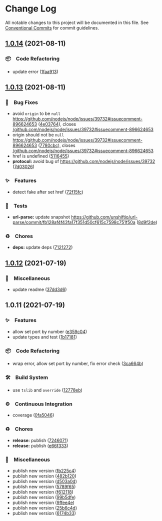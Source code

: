 # Change Log

All notable changes to this project will be documented in this file.
See [Conventional Commits](https://conventionalcommits.org) for commit guidelines.

## [1.0.14](https://github.com/bluelovers/lazy-url/compare/lazy-url@1.0.13...lazy-url@1.0.14) (2021-08-11)


### 📦　Code Refactoring

* update error ([1faa913](https://github.com/bluelovers/lazy-url/commit/1faa91392e2fc910990f89f65030b87d9ee2fce1))





## [1.0.13](https://github.com/bluelovers/lazy-url/compare/lazy-url@1.0.12...lazy-url@1.0.13) (2021-08-11)


### 🐛　Bug Fixes

* avoid `origin` to be `null` https://github.com/nodejs/node/issues/39732#issuecomment-896624653 ([4e03764](https://github.com/bluelovers/lazy-url/commit/4e03764c00aa5535685694e7a1f0ff84c9f2023f)), closes [/github.com/nodejs/node/issues/39732#issuecomment-896624653](https://github.com//github.com/nodejs/node/issues/39732/issues/issuecomment-896624653)
* origin should not be `null` https://github.com/nodejs/node/issues/39732#issuecomment-896624653 ([7780cbc](https://github.com/bluelovers/lazy-url/commit/7780cbc06691ec7242846c38d399cc96c3d1ef2a)), closes [/github.com/nodejs/node/issues/39732#issuecomment-896624653](https://github.com//github.com/nodejs/node/issues/39732/issues/issuecomment-896624653)
* href is undefined ([5116455](https://github.com/bluelovers/lazy-url/commit/511645592f06a693f2c22c3ef8c91c3a92421a20))
* **protocol:** avoid bug of https://github.com/nodejs/node/issues/39732 ([7d03026](https://github.com/bluelovers/lazy-url/commit/7d03026e1cab6a052a09b2dccfcbd2fde8ce0001))


### ✨　Features

* detect fake after set href ([72f15fc](https://github.com/bluelovers/lazy-url/commit/72f15fc191cb8e45924d00439ecfc719a71e7c46))


### 🚨　Tests

* **url-parse:** update snapshot https://github.com/unshiftio/url-parse/commit/fb128af4f43fa17f351d50cf615c7598c751f50a ([8d9f2de](https://github.com/bluelovers/lazy-url/commit/8d9f2dedc2cd4fdc5ea56de2d6c9bf75fbd86d5c))


### ♻️　Chores

* **deps:** update deps ([7121272](https://github.com/bluelovers/lazy-url/commit/7121272f8d583583863a843926b0fedea17061d2))





## [1.0.12](https://github.com/bluelovers/lazy-url/compare/lazy-url@1.0.11...lazy-url@1.0.12) (2021-07-19)


### 🔖　Miscellaneous

* update readme ([37dd3d6](https://github.com/bluelovers/lazy-url/commit/37dd3d6666d08cd73caea346cb29168500ebe697))





## 1.0.11 (2021-07-19)


### ✨　Features

* allow set port by number ([e359c04](https://github.com/bluelovers/lazy-url/commit/e359c0445bc41b1411075d45238d54d91f56dc0d))
* update types and test ([1b17181](https://github.com/bluelovers/lazy-url/commit/1b17181f1bdadf510d264be62d2a971eda5c154e))


### 📦　Code Refactoring

* wrap error, allow set port by number, fix error check ([3ca664b](https://github.com/bluelovers/lazy-url/commit/3ca664b83aa59ffb924d0bd05edc81bb529c7bf4))


### 🛠　Build System

* use `tslib` and `override` ([12778eb](https://github.com/bluelovers/lazy-url/commit/12778ebc485801e5c45c87f4cccf12ad33b56a7a))


### ⚙️　Continuous Integration

* coverage ([0fa5046](https://github.com/bluelovers/lazy-url/commit/0fa50463f4c274d4d7791b6fc1ce59eb45ecba42))


### ♻️　Chores

* **release:** publish ([7246071](https://github.com/bluelovers/lazy-url/commit/7246071743d7540aa4f29209f40072e728c11480))
* **release:** publish ([e66f333](https://github.com/bluelovers/lazy-url/commit/e66f3331417e4a77ee6e18d4677b95684637a50b))


### 🔖　Miscellaneous

* publish new version ([fb225c4](https://github.com/bluelovers/lazy-url/commit/fb225c4b5a70f5c2cfb17941b575e3f3e5a068c3))
* publish new version ([482b120](https://github.com/bluelovers/lazy-url/commit/482b1208c29d95ac6d5fd4654804919999e1f056))
* publish new version ([d503a0d](https://github.com/bluelovers/lazy-url/commit/d503a0d666af25889c41c61d089b8d031f42bc97))
* publish new version ([5789f65](https://github.com/bluelovers/lazy-url/commit/5789f65dbd732d0ab4bd6428d61a3583708e6c5a))
* publish new version ([f612118](https://github.com/bluelovers/lazy-url/commit/f612118fc0c8416f1f1bae8d0221c3bb4d2b6fa4))
* publish new version ([99b5dfe](https://github.com/bluelovers/lazy-url/commit/99b5dfe70b8c02ded7099f2067651538475b87eb))
* publish new version ([9ffee4e](https://github.com/bluelovers/lazy-url/commit/9ffee4e03fce907cef9e78f8b9320220979e9d85))
* publish new version ([25b6c4d](https://github.com/bluelovers/lazy-url/commit/25b6c4d7c3b499a2dd57b18385c73bb963c98b0a))
* publish new version ([6174b33](https://github.com/bluelovers/lazy-url/commit/6174b33ff0f0c3f9d6257a9e1543331e2aa27dc2))
